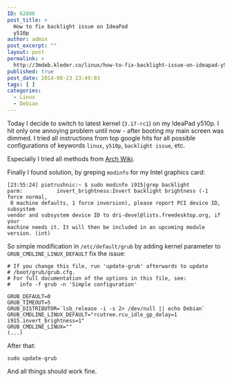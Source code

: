 ```yaml
---
ID: 62886
post_title: >
  How to fix backlight issue on IdeaPad
  y510p
author: admin
post_excerpt: ""
layout: post
permalink: >
  http://3mdeb.kleder.co/linux/how-to-fix-backlight-issue-on-ideapad-y510p/
published: true
post_date: 2014-08-23 23:49:03
tags: [ ]
categories:
  - Linux
  - Debian
---
```

Today I decide to switch to latest kernel (`3.17-rc1`) on my IdeaPad y510p. I
hit only one annoying problem until now - after booting my main screen was dimmed. I
tried all instructions from top google hits for all possible configurations of
keywords `linux`, `y510p`, `backlight issue`, etc.

Especially I tried all methods from [Arch Wiki](https://wiki.archlinux.org/index.php/Intel_graphics#Backlight_is_not_adjustable).

Finally I found solution, by greping `modinfo` for my Intel graphics card:

```
[23:55:24] pietrushnic:~ $ sudo modinfo i915|grep backlight
parm:           invert_brightness:Invert backlight brightness (-1 force normal, 
 0 machine defaults, 1 force inversion), please report PCI device ID, subsystem 
vendor and subsystem device ID to dri-devel@lists.freedesktop.org, if your 
machine needs it. It will then be included in an upcoming module version. (int)
```

So simple modification in `/etc/default/grub` by adding kernel parameter to
`GRUB_CMDLINE_LINUX_DEFAULT` fix the issue:

```
# If you change this file, run 'update-grub' afterwards to update
# /boot/grub/grub.cfg.
# For full documentation of the options in this file, see:
#   info -f grub -n 'Simple configuration'

GRUB_DEFAULT=0
GRUB_TIMEOUT=5
GRUB_DISTRIBUTOR=`lsb_release -i -s 2> /dev/null || echo Debian`
GRUB_CMDLINE_LINUX_DEFAULT="rcutree.rcu_idle_gp_delay=1 i915.invert_brightness=1"
GRUB_CMDLINE_LINUX=""
(...)
```

After that:

```
sudo update-grub
```

And all things should work fine.